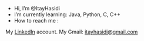 - Hi, I’m @ItayHasidi
- I’m currently learning: Java, Python, C, C++
- How to reach me :

My [LinkedIn](https://www.linkedin.com/in/itay-hasidi-b03532217/detail/contact-info/ "LinkedIn") account.
My Gmail: itayhasidi@gmail.com 

<!---
ItayHasidi/ItayHasidi is a ✨ special ✨ repository because its `README.md` (this file) appears on your GitHub profile.
You can click the Preview link to take a look at your changes.
--->
